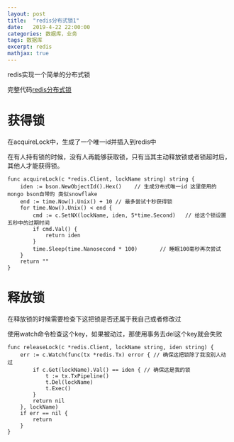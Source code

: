 ```yaml
---
layout: post
title:  "redis分布式锁1"
date:   2019-4-22 22:00:00
categories: 数据库，业务
tags: 数据库
excerpt: redis
mathjax: true
---
```


redis实现一个简单的分布式锁

完整代码[redis分布式锁](https://github.com/daysleep666/someproject/blob/master/sql/redis/lock/main.go)

# **获得锁**

在acquireLock中，生成了一个唯一id并插入到redis中

在有人持有锁的时候，没有人再能够获取锁，只有当其主动释放锁或者锁超时后，其他人才能获得锁。

```
func acquireLock(c *redis.Client, lockName string) string {
	iden := bson.NewObjectId().Hex()    // 生成分布式唯一id 这里使用的mongo bson自带的 类似snowflake
	end := time.Now().Unix() + 10 // 最多尝试十秒获得锁
	for time.Now().Unix() < end {
		cmd := c.SetNX(lockName, iden, 5*time.Second)   // 给这个锁设置五秒中的过期时间
		if cmd.Val() {
			return iden
		}
		time.Sleep(time.Nanosecond * 100)       // 睡眠100毫秒再次尝试
	}
	return ""
}
```

# **释放锁**

在释放锁的时候需要检查下这把锁是否还属于我自己或者修改过

使用watch命令检查这个key，如果被动过，那使用事务去del这个key就会失败

```
func releaseLock(c *redis.Client, lockName string, iden string) {
	err := c.Watch(func(tx *redis.Tx) error { // 确保这把锁除了我没别人动过
		if c.Get(lockName).Val() == iden { // 确保这是我的锁
			t := tx.TxPipeline()
			t.Del(lockName)
			t.Exec()
		}
		return nil
	}, lockName)
	if err == nil {
		return
	}
}

```
